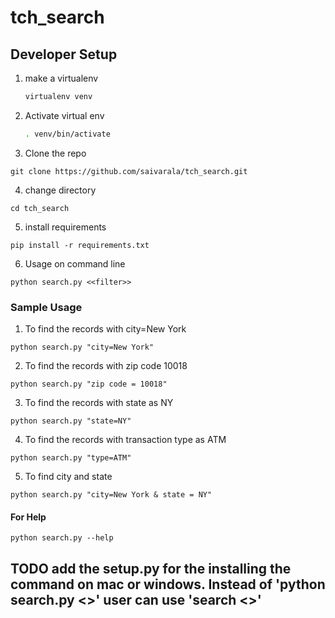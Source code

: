 # tch_search

## Developer Setup
1. make a virtualenv
   
   ```sh
   virtualenv venv
   ```

2. Activate virtual env
    ```sh
    . venv/bin/activate
    ```

3. Clone the repo
```
git clone https://github.com/saivarala/tch_search.git 
```

4. change directory 
``` 
cd tch_search
```
5. install requirements
```
pip install -r requirements.txt
```
6. Usage on command line
```
python search.py <<filter>>
```

### Sample Usage

1. To find the records with city=New York
```
python search.py "city=New York"
```
2. To find the records with zip code 10018

```
python search.py "zip code = 10018"
```
3. To find the records with state as NY
```
python search.py "state=NY"
```
4. To find the records with transaction type as ATM
```
python search.py "type=ATM"
```
5. To find city and state

```
python search.py "city=New York & state = NY"
```

#### For Help
```
python search.py --help
```


## TODO add the setup.py for the installing the command on mac or windows. Instead of 'python search.py <<filter>>' user can use 'search <<filter>>'
